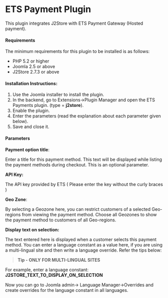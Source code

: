 # ETS Payment Plugin

This plugin integrates J2Store with ETS Payment Gateway (Hosted payment).

#### Requirements

The minimum requirements for this plugin to be installed is as follows:
* PHP 5.2 or higher
* Joomla 2.5 or above
* J2Store 2.7.3 or above

#### Installation Instructions:
1. Use the Joomla installer to install the plugin.
2. In the backend, go to Extensions->Plugin Manager and open the ETS Payments plugin. (type = **j2store**).
3. Enable the plugin.
4. Enter the parameters (read the explanation about each parameter given below).
5. Save and close it. 

#### Parameters
**Payment option title**:

Enter a title for this payment method. This text will be displayed while listing the payment methods during checkout. This is an optional parameter.

**API Key:**

The API key provided by ETS ( Please enter the key without the curly braces )

**Geo Zone**:

By selecting a Geozone here, you can restrict customers of a selected Geo-regions from viewing the payment method. Choose all Geozones to show the payment method to customers of all Geo-regions.

**Display text on selection:**

The text entered here is displayed when a customer selects this payment method. You can enter a language constant as a value here, if you are using a multi-lingual site and then
write a language override. Refer the tips below:

>**Tip - ONLY FOR MULTI-LINGUAL SITES**

For example, enter a language constant:
**J2STORE_TEXT_TO_DISPLAY_ON_SELECTION**

Now you can go to Joomla admin-> Language Manager->Overrides and create overrides for the language constant in all languages.